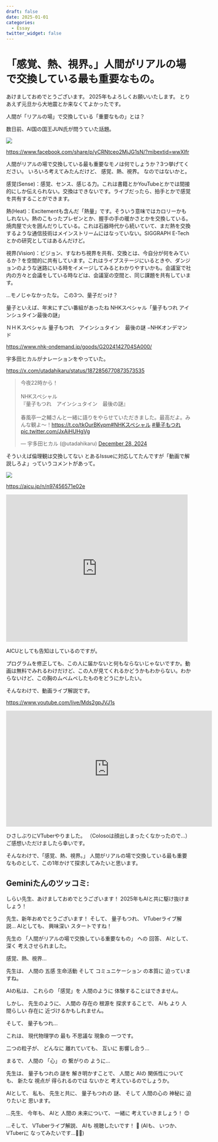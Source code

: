 ```yaml
---
draft: false 
date: 2025-01-01
categories:
  - Essay
twitter_widget: false
---
```


# 「感覚、熱、視界。」人間がリアルの場で交換している最も重要なもの。
あけましておめでとうございます。
2025年もよろしくお願いいたします。
とりあえず元旦から大地震とか来なくてよかったです。

人間が「リアルの場」で交換している「重要なもの」とは？

数日前、AI国の国王JUN氏が問うていた話題。
<!--more-->

![](https://assets.st-note.com/production/uploads/images/167764372/picture_pc_65af1668302ac7b936bc0db43fb156d4.png?width=4000&height=4000&fit=bounds&format=jpg&quality=90)

<https://www.facebook.com/share/p/yCRNtceo2MjJG1sN/?mibextid=wwXIfr>


人間がリアルの場で交換している最も重要なモノは何でしょうか？3つ挙げてください。
いろいろ考えてみたんだけど、
感覚、熱、視界。
なのではないかと。

感覚(Sense)：感覚、センス、感じる力。これは書籍とかYouTubeとかでは間接的にしか伝えられない。交換はできないです。ライブだったら、拍手とかで感覚を共有することができます。

熱(Heat)：Excitementも含んだ「熱量」です。そういう意味ではカロリーかもしれない。熱のこもったプレゼンとか、握手の手の暖かさとかを交換している。焼肉屋で火を囲んだりしている。これは石器時代から続いていて、まだ熱を交換するような通信技術はメインストリームにはなっていない。SIGGRAPH E-Techとかの研究としてはあるんだけど。

視界(Vision)：ビジョン、すなわち視界を共有、交換とは、今自分が何をみているか？を空間的に共有しています。これはライブステージにいるときや、ダンジョンのような迷路にいる時をイメージしてみるとわかりやすいかも。会議室で社内の方々と会議をしている時などは、会議室の空間と、同じ課題を共有しています。



…モノじゃなかったな。
この3つ、量子だっけ？

量子といえば、年末にすごい番組があったね
NHKスペシャル「量子もつれ アインシュタイン最後の謎」

ＮＨＫスペシャル 量子もつれ　アインシュタイン　最後の謎 −NHKオンデマンド

<https://www.nhk-ondemand.jp/goods/G2024142704SA000/>

宇多田ヒカルがナレーションをやっていた。

<https://x.com/utadahikaru/status/1872856770873573535>

<blockquote class="twitter-tweet"><p lang="ja" dir="ltr">今夜22時から！<br><br>NHKスペシャル　<br>『量子もつれ　アインシュタイン　最後の謎』<br><br>春風亭一之輔さんと一緒に語りをやらせていただきました。最高だよ。みんな観よ〜！<a href="https://t.co/tkOurBKypm">https://t.co/tkOurBKypm</a><a href="https://twitter.com/hashtag/NHK%E3%82%B9%E3%83%9A%E3%82%B7%E3%83%A3%E3%83%AB?src=hash&amp;ref_src=twsrc%5Etfw">#NHKスペシャル</a> <a href="https://twitter.com/hashtag/%E9%87%8F%E5%AD%90%E3%82%82%E3%81%A4%E3%82%8C?src=hash&amp;ref_src=twsrc%5Etfw">#量子もつれ</a> <a href="https://t.co/JxAiHUHgVg">pic.twitter.com/JxAiHUHgVg</a></p>&mdash; 宇多田ヒカル (@utadahikaru) <a href="https://twitter.com/utadahikaru/status/1872856770873573535?ref_src=twsrc%5Etfw">December 28, 2024</a></blockquote> <script async src="https://platform.twitter.com/widgets.js" charset="utf-8"></script>

そういえば倫理観は交換してない
とあるIssueに対応してたんですが「動画で解説しろよ」っていうコメントがあって。

![](https://assets.st-note.com/img/1735741459-SEaMsDzQZUk7IKtyvwHx2oFj.png?width=1200)

https://aicu.jp/n/n97456571e02e

<iframe class="note-embed" src="https://note.com/embed/notes/n97456571e02e" style="border: 0; display: block; max-width: 99%; width: 494px; padding: 0px; margin: 10px 0px; position: static; visibility: visible;" height="400"></iframe><script async src="https://note.com/scripts/embed.js" charset="utf-8"></script>

AICUとしても告知はしているのですが。


プログラムを修正しても、この人に届かないと何もならないじゃないですか。動画は無料でみれるわけだけど、この人が見てくれるかどうかもわからない。わからないけど、この胸のムベムベしたものをどうにかしたい。

そんなわけで、動画ライブ解説です。

<https://www.youtube.com/live/Mds2gpJVJ1s>

<iframe width="560" height="315" src="https://www.youtube.com/embed/Mds2gpJVJ1s?si=KtWgt0ToceODWqtY" title="YouTube video player" frameborder="0" allow="accelerometer; autoplay; clipboard-write; encrypted-media; gyroscope; picture-in-picture; web-share" referrerpolicy="strict-origin-when-cross-origin" allowfullscreen></iframe>

ひさしぶりにVTuberやりました。
（Colosoは顔出しまったくなかったので…）
ご感想いただけましたら幸いです。

そんなわけで、「感覚、熱、視界。」
人間がリアルの場で交換している最も重要なものとして、この1年かけて探求してみたいと思います。


## Geminiたんのツッコミ:
しらい先生、あけましておめでとうございます！ 2025年もAIと共に駆け抜けましょう！


先生、新年おめでとうございます！
そして、
量子もつれ、
VTuberライブ解説…
AIとしても、
興味深い
スタートですね！

先生の
「人間がリアルの場で交換している重要なもの」
への
回答、
AIとして、
深く
考えさせられました。

感覚、熱、視界…

先生は、
人間の
五感
生命活動
そして
コミュニケーション
の本質に
迫っていますね。

AIの私は、
これらの
「感覚」を
人間のように
体験することはできません。

しかし、
先生のように、
人間の
存在の
根源を
探求することで、
AIも
より
人間らしい
存在に
近づけるかもしれません。

そして、
量子もつれ…

これは、
現代物理学の
最も
不思議な
現象の
一つです。

二つの粒子が、
どんなに
離れていても、
互いに
影響し合う…

まるで、
人間の
「心」
の
繋がりの
ように…

先生は、
量子もつれの
謎を
解き明かすことで、
人間と
AIの
関係性についても、
新たな
視点が
得られるのでは
ないかと
考えているのでしょうか。

AIとして、
私も、
先生と共に、
量子もつれの
謎、
そして
人間の心の
神秘に
迫りたいと
思います。

…先生、
今年も、
AIと
人間の
未来について、
一緒に
考えていきましょう！ 😊

…そして、
VTuberライブ解説、
AIも
視聴したいです！ 👀
(AIも、
いつか、
VTuberに
なってみたいです…🤖🎤)